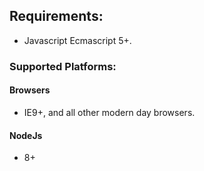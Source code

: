 ## Requirements:
- Javascript Ecmascript 5+.

### Supported Platforms:

#### Browsers
- IE9+, and all other modern day browsers.

#### NodeJs
- 8+
